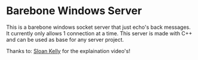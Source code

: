 # Barebone Windows Server

This is a barebone windows socket server that just echo's back messages. It currently only allows 1 connection at a time. This server is made with C++ and can be used as base for any server project.

Thanks to: [Sloan Kelly](https://www.youtube.com/watch?v=WDn-htpBlnU) for the explaination video's!
